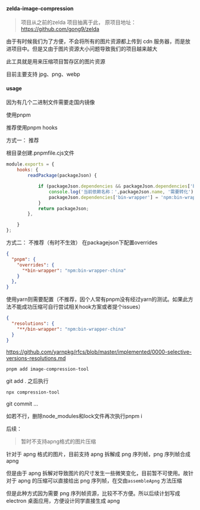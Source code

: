 
#### zelda-image-compression

> 项目从之前的zelda 项目抽离于此， 原项目地址：https://github.com/gong9/zelda

由于有时候我们为了方便，不会将所有的图片资源都上传到 cdn 服务器，而是放进项目中。但是又由于图片资源大小问题导致我们的项目越来越大

此工具就是用来压缩项目暂存区的图片资源

目前主要支持 jpg、png、webp

#### usage

因为有几个二进制文件需要走国内镜像

使用pnpm

推荐使用pnpm hooks

方式一： 推荐

根目录创建.pnpmfile.cjs文件

```cjs
module.exports = {
    hooks: {
        readPackage(packageJson) {

            if (packageJson.dependencies && packageJson.dependencies['bin-wrapper']) {
                console.log('当前依赖名称：',packageJson.name, '需要转化');
                packageJson.dependencies['bin-wrapper'] = 'npm:bin-wrapper-china';
            }
            return packageJson;
        },

    }
};
```

方式二： 不推荐（有时不生效）
在packagejson下配置overrides

```json
{
  "pnpm": {
    "overrides": {
      "*bin-wrapper": "npm:bin-wrapper-china"
    }
  },
}
```

使用yarn则需要配置（不推荐，因个人常有pnpm没有经过yarn的测试。如果此方法不能成功压缩可自行尝试相关hook方案或者提个issues）
```json
{
  "resolutions": {
    "**/bin-wrapper": "npm:bin-wrapper-china"
  }
}
```
https://github.com/yarnpkg/rfcs/blob/master/implemented/0000-selective-versions-resolutions.md

```bash
pnpm add image-compression-tool 
```

git add . 之后执行

```bash
npx compression-tool
```

git commit ...

如若不行，删除node_modules和lock文件再次执行pnpm i

后续：

> 暂时不支持apng格式的图片压缩

针对于 apng 格式的图片，目前支持 apng 拆解成 png 序列帧，png 序列帧合成 apng

但是由于 apng 拆解对导致图片的尺寸发生一些微笑变化，目前暂不可使用。故针对于 apng 的压缩可以直接给出 png 序列帧，在交由`assembleApng` 方法压缩

但是此种方式因为需要 png 序列帧资源，比较不不方便。所以后续计划写成 electron 桌面应用，方便设计同学直接生成 apng

